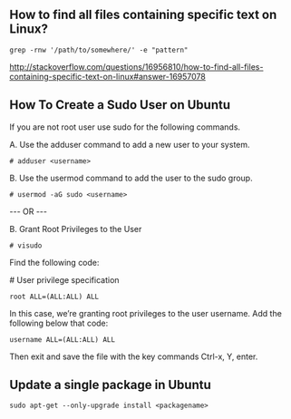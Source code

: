 ## How to find all files containing specific text on Linux?
```
grep -rnw '/path/to/somewhere/' -e "pattern"
```
http://stackoverflow.com/questions/16956810/how-to-find-all-files-containing-specific-text-on-linux#answer-16957078


## How To Create a Sudo User on Ubuntu 


If you are not root user use sudo for the following commands.

A. Use the adduser command to add a new user to your system.
```
# adduser <username>
```
B. Use the usermod command to add the user to the sudo group.
```
# usermod -aG sudo <username>
```
--- OR ---

B. Grant Root Privileges to the User
```
# visudo
```
Find the following code:

\# User privilege specification
```
root ALL=(ALL:ALL) ALL
```
In this case, we’re granting root privileges to the user username. Add the following below that code:
```
username ALL=(ALL:ALL) ALL
```
Then exit and save the file with the key commands Ctrl-x, Y, enter.


## Update a single package in Ubuntu 
```
sudo apt-get --only-upgrade install <packagename>
```
